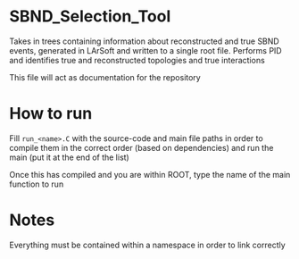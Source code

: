 # SBND_Selection_Tool
Takes in trees containing information about reconstructed and true SBND events, generated in LArSoft and written to a single root file. Performs PID and identifies true and reconstructed topologies and true interactions


This file will act as documentation for the repository

# How to run
Fill `run_<name>.C` with the source-code and main file paths in order to compile them in the correct order (based on dependencies) and run the main (put it at the end of the list)

Once this has compiled and you are within ROOT, type the name of the main function to run

# Notes
Everything must be contained within a namespace in order to link correctly
